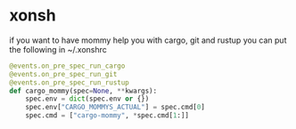 # xonsh

if you want to have mommy help you with cargo, git and rustup
you can put the following in ~/.xonshrc

```py
@events.on_pre_spec_run_cargo
@events.on_pre_spec_run_git
@events.on_pre_spec_run_rustup
def cargo_mommy(spec=None, **kwargs):
    spec.env = dict(spec.env or {})
    spec.env["CARGO_MOMMYS_ACTUAL"] = spec.cmd[0]
    spec.cmd = ["cargo-mommy", *spec.cmd[1:]]
```
